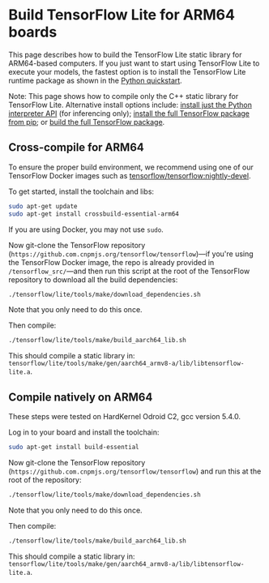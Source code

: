 # Build TensorFlow Lite for ARM64 boards

This page describes how to build the TensorFlow Lite static library for
ARM64-based computers. If you just want to start using TensorFlow Lite to
execute your models, the fastest option is to install the TensorFlow Lite
runtime package as shown in the [Python quickstart](python.md).

Note: This page shows how to compile only the C++ static library for
TensorFlow Lite. Alternative install options include: [install just the Python
interpreter API](python.md) (for inferencing only); [install the full
TensorFlow package from pip](https://www.tensorflow.org/install/pip);
or [build the full TensorFlow package](
https://www.tensorflow.org/install/source).

## Cross-compile for ARM64

To ensure the proper build environment, we recommend using one of our TensorFlow
Docker images such as [tensorflow/tensorflow:nightly-devel](
https://hub.docker.com/r/tensorflow/tensorflow/tags/).

To get started, install the toolchain and libs:

```bash
sudo apt-get update
sudo apt-get install crossbuild-essential-arm64
```

If you are using Docker, you may not use `sudo`.

Now git-clone the TensorFlow repository
(`https://github.com.cnpmjs.org/tensorflow/tensorflow`)—if you're using the TensorFlow
Docker image, the repo is already provided in `/tensorflow_src/`—and then run
this script at the root of the TensorFlow repository to download all the
build dependencies:

```bash
./tensorflow/lite/tools/make/download_dependencies.sh
```

Note that you only need to do this once.

Then compile:

```bash
./tensorflow/lite/tools/make/build_aarch64_lib.sh
```

This should compile a static library in:
`tensorflow/lite/tools/make/gen/aarch64_armv8-a/lib/libtensorflow-lite.a`.

## Compile natively on ARM64

These steps were tested on HardKernel Odroid C2, gcc version 5.4.0.

Log in to your board and install the toolchain:

```bash
sudo apt-get install build-essential
```

Now git-clone the TensorFlow repository
(`https://github.com.cnpmjs.org/tensorflow/tensorflow`) and run this at the root of
the repository:

```bash
./tensorflow/lite/tools/make/download_dependencies.sh
```

Note that you only need to do this once.

Then compile:

```bash
./tensorflow/lite/tools/make/build_aarch64_lib.sh
```

This should compile a static library in:
`tensorflow/lite/tools/make/gen/aarch64_armv8-a/lib/libtensorflow-lite.a`.
